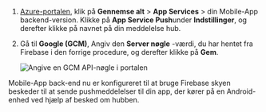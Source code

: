 
1. [Azure-portalen](https://portal.azure.com/), klik på **Gennemse alt** > **App Services** > din Mobile-App backend-version. Klikke på **App Service Push**under **Indstillinger**, og derefter klikke på navnet på din meddelelse hub.

2. Gå til **Google (GCM)**, Angiv den **Server nøgle** -værdi, du har hentet fra Firebase i den forrige procedure, og derefter klikke på **Gem**.

    ![Angive en GCM API-nøgle i portalen](./media/app-service-mobile-android-configure-push/mobile-push-api-key.png)

Mobile-App back-end nu er konfigureret til at bruge Firebase skyen beskeder til at sende pushmeddelelser til din app, der kører på en Android-enhed ved hjælp af besked om hubben.

<!-- URLs. -->


<!-- images -->
